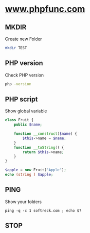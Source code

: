 # www.phpfunc.com


## MKDIR

Create new Folder

```bash
mkdir TEST
```


## PHP version

Check PHP version

```bash
php -version
```

## PHP script

Show global variable

```php
class Fruit {
    public $name;
  
    function __construct($name) {
        $this->name = $name;
    }
    function __toString() {
        return $this->name;
    }
}

$apple = new Fruit("Apple");
echo (string ) $apple;
```

## PING

Show your folders

```
ping -q -c 1 softreck.com ; echo $?
```



## STOP
